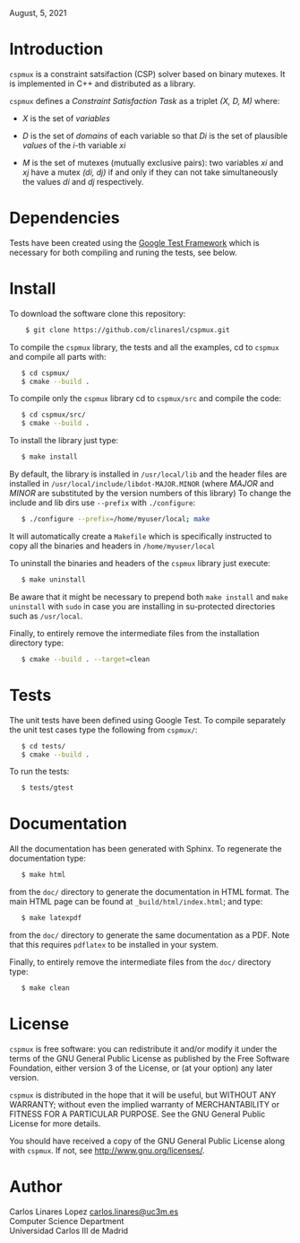 August, 5, 2021

# Introduction #

`cspmux` is a constraint satsifaction (CSP) solver based on binary mutexes. It is implemented in C++ and distributed as a library.

`cspmux` defines a *Constraint Satisfaction Task* as a triplet *(X, D, M)* where:

* *X* is the set of *variables*

* *D* is the set of *domains* of each variable so that *Di* is the set of plausible *values* of the *i*-th variable *xi*

* *M* is the set of mutexes (mutually exclusive pairs): two variables *xi* and *xj*  have a mutex *(di, dj)* if and only if they can not take simultaneously the values *di* and *dj* respectively.


# Dependencies #

Tests have been created using the [Google Test Framework](https://github.com/google/googletest) which is necessary for both compiling and runing the tests, see below.


# Install #

To download the software clone this repository:

``` bash
    $ git clone https://github.com/clinaresl/cspmux.git
```

To compile the `cspmux` library, the tests and all the examples, cd to `cspmux`
and compile all parts with:

```bash
   $ cd cspmux/
   $ cmake --build .
```

To compile only the `cspmux` library cd to `cspmux/src` and compile the code:

```bash
   $ cd cspmux/src/
   $ cmake --build .
```

To install the library just type:

```bash
   $ make install
```    

By default, the library is installed in `/usr/local/lib` and the header files are installed in `/usr/local/include/libdot-MAJOR.MINOR` (where *MAJOR* and *MINOR* are substituted by the version numbers of this library) To change the include and lib dirs use `--prefix` with `./configure`:

```bash
   $ ./configure --prefix=/home/myuser/local; make
```

It will automatically create a `Makefile` which is specifically instructed to copy all the binaries and headers in `/home/myuser/local`

To uninstall the binaries and headers of the `cspmux` library just execute:

```bash
   $ make uninstall
```    

Be aware that it might be necessary to prepend both `make install` and `make uninstall` with `sudo` in case you are installing in su-protected directories such as `/usr/local`.

Finally, to entirely remove the intermediate files from the installation directory type:

```bash
   $ cmake --build . --target=clean
```   


# Tests #

The unit tests have been defined using Google Test. To compile separately the
unit test cases type the following from `cspmux/`:

```bash
   $ cd tests/
   $ cmake --build .
```    

To run the tests:

```bash
   $ tests/gtest
```    

# Documentation #

All the documentation has been generated with Sphinx. To regenerate the documentation type:

```bash
   $ make html
```    

from the `doc/` directory to generate the documentation in HTML format. The main HTML page can be found at `_build/html/index.html`; and type:

```bash
   $ make latexpdf
```    
from the `doc/` directory to generate the same documentation as a PDF. Note that this requires `pdflatex` to be installed in your system.

Finally, to entirely remove the intermediate files from the `doc/` directory type:

```bash
   $ make clean
```   


# License #

`cspmux` is free software: you can redistribute it and/or modify it under the terms of the GNU General Public License as published by the Free Software Foundation, either version 3 of the License, or (at your option) any later version.

`cspmux` is distributed in the hope that it will be useful, but WITHOUT ANY WARRANTY; without even the implied warranty of MERCHANTABILITY or FITNESS FOR A PARTICULAR PURPOSE.  See the GNU General Public License for more details.

You should have received a copy of the GNU General Public License along with `cspmux`.  If not, see <http://www.gnu.org/licenses/>.


# Author #

Carlos Linares Lopez <carlos.linares@uc3m.es>  
Computer Science Department  
Universidad Carlos III de Madrid

